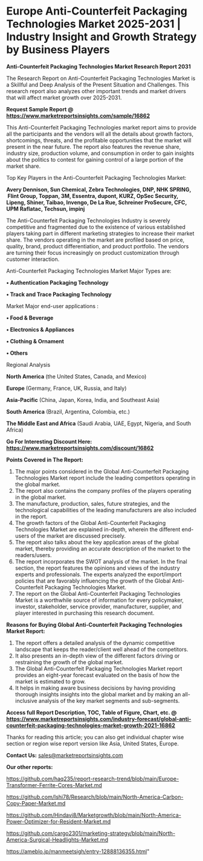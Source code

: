  # Europe Anti-Counterfeit Packaging Technologies Market 2025-2031 | Industry Insight and Growth Strategy by Business Players

<strong>Anti-Counterfeit Packaging Technologies Market Research Report 2031</strong>

The Research Report on Anti-Counterfeit Packaging Technologies Market is a Skillful and Deep Analysis of the Present Situation and Challenges. This research report also analyzes other important trends and market drivers that will affect market growth over 2025-2031.

<strong>Request Sample Report @ <a href=https://www.marketreportsinsights.com/sample/16862>https://www.marketreportsinsights.com/sample/16862</a></strong>

This Anti-Counterfeit Packaging Technologies market report aims to provide all the participants and the vendors will all the details about growth factors, shortcomings, threats, and the profitable opportunities that the market will present in the near future. The report also features the revenue share, industry size, production volume, and consumption in order to gain insights about the politics to contest for gaining control of a large portion of the market share.

Top Key Players in the Anti-Counterfeit Packaging Technologies Market:

<strong>Avery Dennison, Sun Chemical, Zebra Technologies, DNP, NHK SPRING,  Flint Group, Toppan, 3M, Essentra, dupont, KURZ, OpSec Security, Lipeng, Shiner, Taibao, Invengo, De La Rue, Schreiner ProSecure, CFC, UPM Raflatac, Techsun, impinj</strong>

The Anti-Counterfeit Packaging Technologies Industry is severely competitive and fragmented due to the existence of various established players taking part in different marketing strategies to increase their market share. The vendors operating in the market are profiled based on price, quality, brand, product differentiation, and product portfolio. The vendors are turning their focus increasingly on product customization through customer interaction.

Anti-Counterfeit Packaging Technologies Market Major Types are:

<strong>• Authentication Packaging Technology

• Track and Trace Packaging Technology</strong>

Market Major end-user applications :

<strong>• Food & Beverage

• Electronics & Appliances

• Clothing & Ornament

• Others</strong>

Regional Analysis

</u><strong><b>North America</b></strong> (the United States, Canada, and Mexico)

<strong><b>Europe </b></strong>(Germany, France, UK, Russia, and Italy)

<strong><b>Asia-Pacific</b></strong> (China, Japan, Korea, India, and Southeast Asia)

<strong><b>South America</b></strong> (Brazil, Argentina, Colombia, etc.)

<strong><b>The Middle East and Africa</b></strong> (Saudi Arabia, UAE, Egypt, Nigeria, and South Africa)

<strong>Go For Interesting Discount Here: <a href=https://www.marketreportsinsights.com/discount/16862>https://www.marketreportsinsights.com/discount/16862</a></strong>

<strong>Points Covered in The Report:</strong>
<ol>
  <li>The major points considered in the Global Anti-Counterfeit Packaging Technologies Market report include the leading competitors operating in the global market.</li>
  <li>The report also contains the company profiles of the players operating in the global market.</li>
  <li>The manufacture, production, sales, future strategies, and the technological capabilities of the leading manufacturers are also included in the report.</li>
  <li>The growth factors of the Global Anti-Counterfeit Packaging Technologies Market are explained in-depth, wherein the different end-users of the market are discussed precisely.</li>
  <li>The report also talks about the key application areas of the global market, thereby providing an accurate description of the market to the readers/users.</li>
  <li>The report incorporates the SWOT analysis of the market. In the final section, the report features the opinions and views of the industry experts and professionals. The experts analyzed the export/import policies that are favorably influencing the growth of the Global Anti-Counterfeit Packaging Technologies Market.</li>
  <li>The report on the Global Anti-Counterfeit Packaging Technologies Market is a worthwhile source of information for every policymaker, investor, stakeholder, service provider, manufacturer, supplier, and player interested in purchasing this research document.</li>
</ol>
<strong>Reasons for Buying Global Anti-Counterfeit Packaging Technologies Market Report:</strong>

<ol>
  <li>The report offers a detailed analysis of the dynamic competitive landscape that keeps the reader/client well ahead of the competitors.</li>
  <li>It also presents an in-depth view of the different factors driving or restraining the growth of the global market.</li>
  <li>The Global Anti-Counterfeit Packaging Technologies Market report provides an eight-year forecast evaluated on the basis of how the market is estimated to grow.</li>
  <li>It helps in making aware business decisions by having providing thorough insights insights into the global market and by making an all-inclusive analysis of the key market segments and sub-segments.</li>
</ol>
<strong>Access full Report Description, TOC, Table of Figure, Chart, etc. @ <a href=https://www.marketreportsinsights.com/industry-forecast/global-anti-counterfeit-packaging-technologies-market-growth-2021-16862>https://www.marketreportsinsights.com/industry-forecast/global-anti-counterfeit-packaging-technologies-market-growth-2021-16862</a></strong>


Thanks for reading this article; you can also get individual chapter wise section or region wise report version like Asia, United States, Europe.

<strong>Contact Us:</strong>
sales@marketreportsinsights.com

<strong>Our other reports:</strong>

<a href=https://github.com/haq235/report-research-trend/blob/main/Europe-Transformer-Ferrite-Cores-Market.md>https://github.com/haq235/report-research-trend/blob/main/Europe-Transformer-Ferrite-Cores-Market.md</a>

<a href=https://github.com/Ishi78/Research/blob/main/North-America-Carbon-Copy-Paper-Market.md>https://github.com/Ishi78/Research/blob/main/North-America-Carbon-Copy-Paper-Market.md</a>

<a href=https://github.com/Hindavi8/Marketgrowth/blob/main/North-America-Power-Optimizer-for-Resident-Market.md>https://github.com/Hindavi8/Marketgrowth/blob/main/North-America-Power-Optimizer-for-Resident-Market.md</a>

<a href=https://github.com/cargo2301/marketing-strategy/blob/main/North-America-Surgical-Headlights-Market.md>https://github.com/cargo2301/marketing-strategy/blob/main/North-America-Surgical-Headlights-Market.md</a>

<a href=https://ameblo.jp/manmeetsigh/entry-12888136355.html>https://ameblo.jp/manmeetsigh/entry-12888136355.html</a>"
